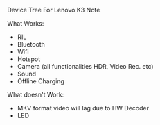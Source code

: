 Device Tree For Lenovo K3 Note

What Works:
* RIL
* Bluetooth
* Wifi
* Hotspot
* Camera (all functionalities HDR, Video Rec. etc)
* Sound
* Offline Charging

What doesn't Work:
* MKV format video will lag due to HW Decoder
* LED
